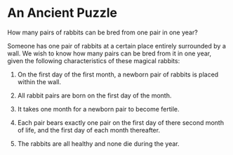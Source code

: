 # An Ancient Puzzle

How many pairs of rabbits can be bred from one pair in one year? 

Someone has one pair of rabbits at a certain place entirely surrounded by a wall. We wish to know how many pairs can be bred from it in one year, given the following characteristics of these magical rabbits:

1. On the first day of the first month, a newborn pair of rabbits is placed within the wall.

2. All rabbit pairs are born on the first day of the month.

3. It takes one month for a newborn pair to become fertile.
 
4. Each pair bears exactly one pair on the first day of there second month of life, and the first day of each month thereafter.
 
5. The rabbits are all healthy and none die during the year.

